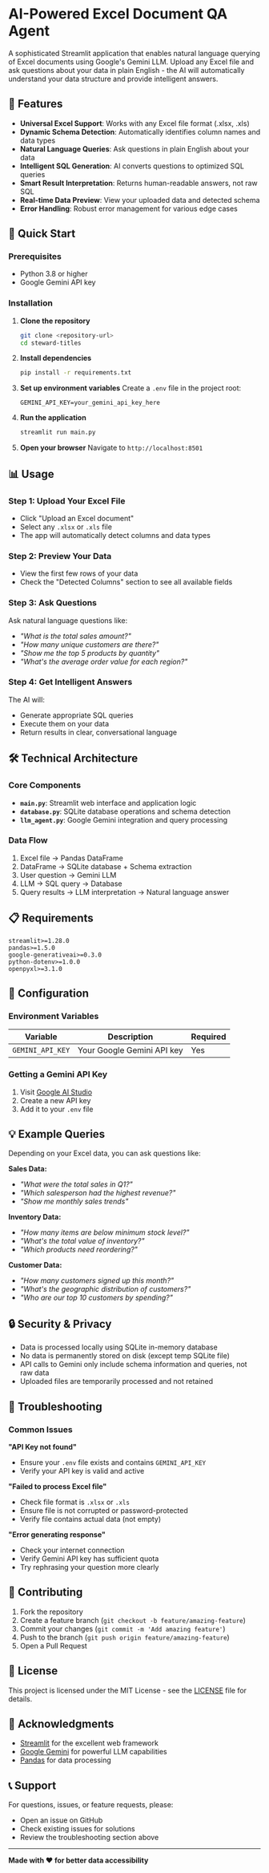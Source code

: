 # AI-Powered Excel Document QA Agent

A sophisticated Streamlit application that enables natural language querying of Excel documents using Google's Gemini LLM. Upload any Excel file and ask questions about your data in plain English - the AI will automatically understand your data structure and provide intelligent answers.

## 🌟 Features

- **Universal Excel Support**: Works with any Excel file format (.xlsx, .xls)
- **Dynamic Schema Detection**: Automatically identifies column names and data types
- **Natural Language Queries**: Ask questions in plain English about your data
- **Intelligent SQL Generation**: AI converts questions to optimized SQL queries
- **Smart Result Interpretation**: Returns human-readable answers, not raw SQL
- **Real-time Data Preview**: View your uploaded data and detected schema
- **Error Handling**: Robust error management for various edge cases

## 🚀 Quick Start

### Prerequisites

- Python 3.8 or higher
- Google Gemini API key

### Installation

1. **Clone the repository**
   ```bash
   git clone <repository-url>
   cd steward-titles
   ```

2. **Install dependencies**
   ```bash
   pip install -r requirements.txt
   ```

3. **Set up environment variables**
   Create a `.env` file in the project root:
   ```env
   GEMINI_API_KEY=your_gemini_api_key_here
   ```

4. **Run the application**
   ```bash
   streamlit run main.py
   ```

5. **Open your browser**
   Navigate to `http://localhost:8501`

## 📊 Usage

### Step 1: Upload Your Excel File
- Click "Upload an Excel document"
- Select any `.xlsx` or `.xls` file
- The app will automatically detect columns and data types

### Step 2: Preview Your Data
- View the first few rows of your data
- Check the "Detected Columns" section to see all available fields

### Step 3: Ask Questions
Ask natural language questions like:
- *"What is the total sales amount?"*
- *"How many unique customers are there?"*
- *"Show me the top 5 products by quantity"*
- *"What's the average order value for each region?"*

### Step 4: Get Intelligent Answers
The AI will:
- Generate appropriate SQL queries
- Execute them on your data
- Return results in clear, conversational language

## 🛠️ Technical Architecture

### Core Components

- **`main.py`**: Streamlit web interface and application logic
- **`database.py`**: SQLite database operations and schema detection
- **`llm_agent.py`**: Google Gemini integration and query processing

### Data Flow

1. Excel file → Pandas DataFrame
2. DataFrame → SQLite database + Schema extraction
3. User question → Gemini LLM
4. LLM → SQL query → Database
5. Query results → LLM interpretation → Natural language answer

## 📋 Requirements

```
streamlit>=1.28.0
pandas>=1.5.0
google-generativeai>=0.3.0
python-dotenv>=1.0.0
openpyxl>=3.1.0
```

## 🔧 Configuration

### Environment Variables

| Variable | Description | Required |
|----------|-------------|----------|
| `GEMINI_API_KEY` | Your Google Gemini API key | Yes |

### Getting a Gemini API Key

1. Visit [Google AI Studio](https://makersuite.google.com/app/apikey)
2. Create a new API key
3. Add it to your `.env` file

## 💡 Example Queries

Depending on your Excel data, you can ask questions like:

**Sales Data:**
- *"What were the total sales in Q1?"*
- *"Which salesperson had the highest revenue?"*
- *"Show me monthly sales trends"*

**Inventory Data:**
- *"How many items are below minimum stock level?"*
- *"What's the total value of inventory?"*
- *"Which products need reordering?"*

**Customer Data:**
- *"How many customers signed up this month?"*
- *"What's the geographic distribution of customers?"*
- *"Who are our top 10 customers by spending?"*

## 🔒 Security & Privacy

- Data is processed locally using SQLite in-memory database
- No data is permanently stored on disk (except temp SQLite file)
- API calls to Gemini only include schema information and queries, not raw data
- Uploaded files are temporarily processed and not retained

## 🐛 Troubleshooting

### Common Issues

**"API Key not found"**
- Ensure your `.env` file exists and contains `GEMINI_API_KEY`
- Verify your API key is valid and active

**"Failed to process Excel file"**
- Check file format is `.xlsx` or `.xls`
- Ensure file is not corrupted or password-protected
- Verify file contains actual data (not empty)

**"Error generating response"**
- Check your internet connection
- Verify Gemini API key has sufficient quota
- Try rephrasing your question more clearly

## 🤝 Contributing

1. Fork the repository
2. Create a feature branch (`git checkout -b feature/amazing-feature`)
3. Commit your changes (`git commit -m 'Add amazing feature'`)
4. Push to the branch (`git push origin feature/amazing-feature`)
5. Open a Pull Request

## 📝 License

This project is licensed under the MIT License - see the [LICENSE](LICENSE) file for details.

## 🙏 Acknowledgments

- [Streamlit](https://streamlit.io/) for the excellent web framework
- [Google Gemini](https://ai.google.dev/) for powerful LLM capabilities
- [Pandas](https://pandas.pydata.org/) for data processing

## 📞 Support

For questions, issues, or feature requests, please:
- Open an issue on GitHub
- Check existing issues for solutions
- Review the troubleshooting section above

---

**Made with ❤️ for better data accessibility** 